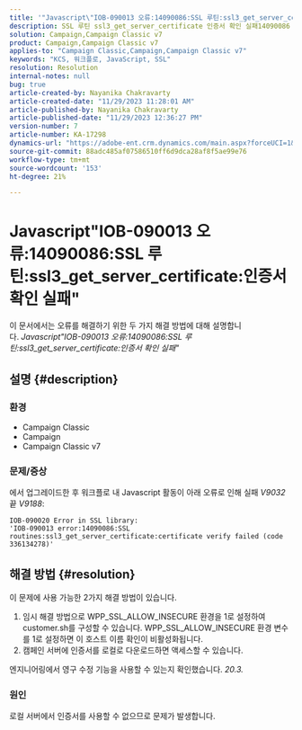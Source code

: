 ```yaml
---
title: '"Javascript\"IOB-090013 오류:14090086:SSL 루틴:ssl3_get_server_certificate:인증서 확인 실패\"'
description: SSL 루틴 ssl3_get_server_certificate 인증서 확인 실패14090086 Javascript IOB-090013 오류를 해결하는 방법에 대해 알아봅니다.
solution: Campaign,Campaign Classic v7
product: Campaign,Campaign Classic v7
applies-to: "Campaign Classic,Campaign,Campaign Classic v7"
keywords: "KCS, 워크플로, JavaScript, SSL"
resolution: Resolution
internal-notes: null
bug: true
article-created-by: Nayanika Chakravarty
article-created-date: "11/29/2023 11:28:01 AM"
article-published-by: Nayanika Chakravarty
article-published-date: "11/29/2023 12:36:27 PM"
version-number: 7
article-number: KA-17298
dynamics-url: "https://adobe-ent.crm.dynamics.com/main.aspx?forceUCI=1&pagetype=entityrecord&etn=knowledgearticle&id=a1576354-aa8e-ee11-8179-6045bd006239"
source-git-commit: 88adc485af07586510ff6d9dca28af8f5ae99e76
workflow-type: tm+mt
source-wordcount: '153'
ht-degree: 21%

---
```


# Javascript&quot;IOB-090013 오류:14090086:SSL 루틴:ssl3_get_server_certificate:인증서 확인 실패&quot;


이 문서에서는 오류를 해결하기 위한 두 가지 해결 방법에 대해 설명합니다. *Javascript&quot;IOB-090013 오류:14090086:SSL 루틴:ssl3_get_server_certificate:인증서 확인 실패&quot;*

## 설명 {#description}


### 환경

- Campaign Classic
- Campaign
- Campaign Classic v7


### 문제/증상

에서 업그레이드한 후 워크플로 내 Javascript 활동이 아래 오류로 인해 실패 *V9032*&#x200B;끝 *V9188*:


```
IOB-090020 Error in SSL library: 
'IOB-090013 error:14090086:SSL routines:ssl3_get_server_certificate:certificate verify failed (code 336134278)'
```



## 해결 방법 {#resolution}


이 문제에 사용 가능한 2가지 해결 방법이 있습니다.

1. 임시 해결 방법으로 WPP_SSL_ALLOW_INSECURE 환경을 1로 설정하여 customer.sh를 구성할 수 있습니다. WPP_SSL_ALLOW_INSECURE 환경 변수를 1로 설정하면 이 호스트 이름 확인이 비활성화됩니다.
2. 캠페인 서버에 인증서를 로컬로 다운로드하면 액세스할 수 있습니다.


엔지니어링에서 영구 수정 기능을 사용할 수 있는지 확인했습니다. *20.3.*

### 원인

로컬 서버에서 인증서를 사용할 수 없으므로 문제가 발생합니다.
